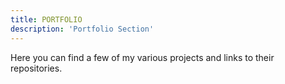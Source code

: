 ```yaml
---
title: PORTFOLIO
description: 'Portfolio Section'
---
```


Here you can find a few of my various projects and links to their repositories.
